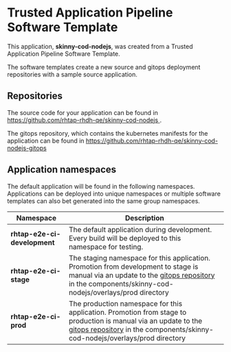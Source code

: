 # Trusted Application Pipeline Software Template

This application, **skinny-cod-nodejs**, was created from a Trusted Application Pipeline Software Template.

The software templates create a new source and gitops deployment repositories with a sample source application. 

## Repositories

The source code for your application can be found in [https://github.com/rhtap-rhdh-qe/skinny-cod-nodejs ](https://github.com/rhtap-rhdh-qe/skinny-cod-nodejs ).
 
The gitops repository, which contains the kubernetes manifests for the application can be found in 
[https://github.com/rhtap-rhdh-qe/skinny-cod-nodejs-gitops ](https://github.com/rhtap-rhdh-qe/skinny-cod-nodejs-gitops ) 

## Application namespaces 

The default application will be found in the following namespaces. Applications can be deployed into unique namespaces or multiple software templates can also bet generated into the same group namespaces.  

|  Namespace   |  Description   |  
| -------- | -------- |   
| **rhtap-e2e-ci-development** | The default application during development. Every build will be deployed to this namespace for testing. | 
| **rhtap-e2e-ci-stage** | The staging namespace for this application. Promotion from development to stage is manual via an update to the [gitops repository](https://github.com/rhtap-rhdh-qe/skinny-cod-nodejs-gitops ) in the components/skinny-cod-nodejs/overlays/prod directory |  
| **rhtap-e2e-ci-prod** | The production namespace for this application. Promotion from stage to production is manual via an update to the [gitops repository](https://github.com/rhtap-rhdh-qe/skinny-cod-nodejs-gitops ) in the components/skinny-cod-nodejs/overlays/prod directory | 